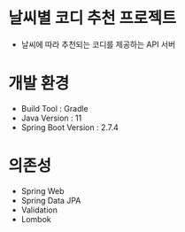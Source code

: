 # 날씨별 코디 추천 프로젝트
* 날씨에 따라 추천되는 코디를 제공하는 API 서버

# 개발 환경
* Build Tool : Gradle
* Java Version : 11
* Spring Boot Version : 2.7.4

# 의존성
* Spring Web
* Spring Data JPA
* Validation
* Lombok

